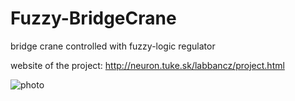# Fuzzy-BridgeCrane
bridge crane controlled with fuzzy-logic regulator

website of the project: http://neuron.tuke.sk/labbancz/project.html

![photo](http://neuron.tuke.sk/labbancz/img/screen1.jpg)
